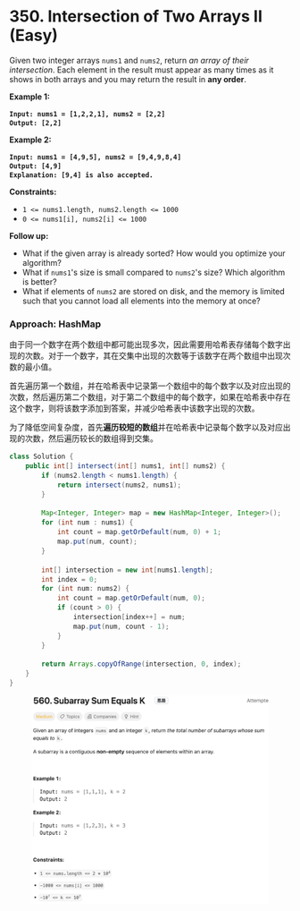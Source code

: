 # 350. Intersection of Two Arrays II (Easy)

Given two integer arrays `nums1` and `nums2`, return _an array of their intersection_. Each element in the result must appear as many times as it shows in both arrays and you may return the result in **any order**.

**Example 1:**

<pre><code><strong>Input: nums1 = [1,2,2,1], nums2 = [2,2]
</strong><strong>Output: [2,2]
</strong></code></pre>

**Example 2:**

<pre><code><strong>Input: nums1 = [4,9,5], nums2 = [9,4,9,8,4]
</strong><strong>Output: [4,9]
</strong><strong>Explanation: [9,4] is also accepted.
</strong></code></pre>

**Constraints:**

* `1 <= nums1.length, nums2.length <= 1000`
* `0 <= nums1[i], nums2[i] <= 1000`

&#x20;

**Follow up:**

* What if the given array is already sorted? How would you optimize your algorithm?
* What if `nums1`'s size is small compared to `nums2`'s size? Which algorithm is better?
* What if elements of `nums2` are stored on disk, and the memory is limited such that you cannot load all elements into the memory at once?



### Approach: HashMap

由于同一个数字在两个数组中都可能出现多次，因此需要用哈希表存储每个数字出现的次数。对于一个数字，其在交集中出现的次数等于该数字在两个数组中出现次数的最小值。

首先遍历第一个数组，并在哈希表中记录第一个数组中的每个数字以及对应出现的次数，然后遍历第二个数组，对于第二个数组中的每个数字，如果在哈希表中存在这个数字，则将该数字添加到答案，并减少哈希表中该数字出现的次数。

为了降低空间复杂度，首先**遍历较短的数组**并在哈希表中记录每个数字以及对应出现的次数，然后遍历较长的数组得到交集。

```java
class Solution {
    public int[] intersect(int[] nums1, int[] nums2) {
        if (nums2.length < nums1.length) {
            return intersect(nums2, nums1);
        }

        Map<Integer, Integer> map = new HashMap<Integer, Integer>();
        for (int num : nums1) {
            int count = map.getOrDefault(num, 0) + 1;
            map.put(num, count);
        }

        int[] intersection = new int[nums1.length];
        int index = 0;
        for (int num: nums2) {
            int count = map.getOrDefault(num, 0);
            if (count > 0) {
                intersection[index++] = num;
                map.put(num, count - 1);
            }
        }

        return Arrays.copyOfRange(intersection, 0, index);
    }
}
```

<figure><img src="../../../.gitbook/assets/image (20).png" alt="" width="563"><figcaption></figcaption></figure>
